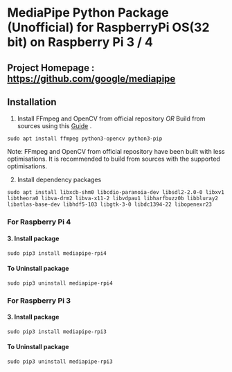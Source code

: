 # MediaPipe Python Package (Unofficial) for RaspberryPi OS(32 bit) on Raspberry Pi 3 / 4

## Project Homepage : https://github.com/google/mediapipe


## Installation
1. Install FFmpeg and OpenCV from official repository  *OR*  Build from sources using this [Guide](https://github.com/superuser789/MediaPipe-on-RaspberryPi/blob/main/BuildingFFMPEG%26OpenCV.md) .
```
sudo apt install ffmpeg python3-opencv python3-pip
```
Note: FFmpeg and OpenCV from official repository have been built with less optimisations. It is recommended to build from sources with the supported optimisations.




2. Install dependency packages 
```
sudo apt install libxcb-shm0 libcdio-paranoia-dev libsdl2-2.0-0 libxv1  libtheora0 libva-drm2 libva-x11-2 libvdpau1 libharfbuzz0b libbluray2 libatlas-base-dev libhdf5-103 libgtk-3-0 libdc1394-22 libopenexr23
```



### For Raspberry Pi 4
#### 3. Install package
```
sudo pip3 install mediapipe-rpi4
```

#### To Uninstall package
```
sudo pip3 uninstall mediapipe-rpi4
```


### For Raspberry Pi 3
#### 3. Install package
```
sudo pip3 install mediapipe-rpi3
```

#### To Uninstall package
```
sudo pip3 uninstall mediapipe-rpi3
```



